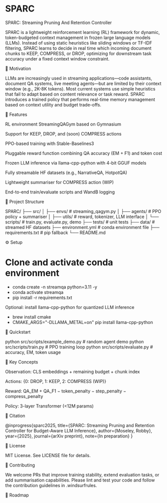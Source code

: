 # SPARC

SPARC: Streaming Pruning And Retention Controller

SPARC is a lightweight reinforcement learning (RL) framework for dynamic, token-budgeted context management in frozen large language models (LLMs). Instead of using static heuristics like sliding windows or TF-IDF filtering, SPARC learns to decide in real time which incoming document chunks to KEEP, COMPRESS, or DROP, optimizing for downstream task accuracy under a fixed context window constraint.

🚀 Motivation

LLMs are increasingly used in streaming applications—code assistants, document QA systems, live meeting agents—but are limited by their context window (e.g., 2K-8K tokens). Most current systems use simple heuristics that fail to adapt based on content relevance or task reward. SPARC introduces a trained policy that performs real-time memory management based on context utility and budget trade-offs.

🎯 Features

RL environment StreamingQAGym based on Gymnasium

Support for KEEP, DROP, and (soon) COMPRESS actions

PPO-based training with Stable-Baselines3

Pluggable reward function combining QA accuracy (EM + F1) and token cost

Frozen LLM inference via llama-cpp-python with 4-bit GGUF models

Fully streamable HF datasets (e.g., NarrativeQA, HotpotQA)

Lightweight summariser for COMPRESS action (WIP)

End-to-end train/evaluate scripts and WandB logging

📁 Project Structure

SPARC/
├── src/
│   ├── envs/              # streaming_qagym.py
│   ├── agents/            # PPO policy + summariser
│   ├── utils/             # reward, tokenizer, LLM interface
│   └── scripts/           # train.py, evaluate.py, demo
├── tests/                 # unit tests
├── data/                  # streamed HF datasets
├── environment.yml        # conda environment file
├── requirements.txt       # pip fallback
└── README.md

⚙️ Setup

# Clone and activate conda environment
- conda create -n streamqa python=3.11 -y
- conda activate streamqa
- pip install -r requirements.txt

Optional: install llama-cpp-python for quantized LLM inference
- brew install cmake
- CMAKE_ARGS="-DLLAMA_METAL=on" pip install llama-cpp-python

🧪 Quickstart

python src/scripts/example_demo.py   # random agent demo
python src/scripts/train.py          # PPO training loop
python src/scripts/evaluate.py       # accuracy, EM, token usage

🧠 Key Concepts

Observation: CLS embeddings + remaining budget + chunk index

Actions: {0: DROP, 1: KEEP, 2: COMPRESS (WIP)}

Reward: QA_EM + QA_F1 − token_penalty − step_penalty − compress_penalty

Policy: 3-layer Transformer (<12M params)

📝 Citation

@inprogress{sparc2025,
  title={SPARC: Streaming Pruning and Retention Controller for Budget-Aware LLM Inference},
  author={Moseley, Robby},
  year={2025},
  journal={arXiv preprint},
  note={In preparation}
}

📜 License

MIT License. See LICENSE file for details.

🤝 Contributing

We welcome PRs that improve training stability, extend evaluation tasks, or add summarisation capabilities. Please lint and test your code and follow the contribution guidelines in .windsurfrules.

🧭 Roadmap
